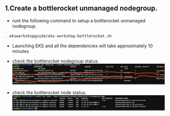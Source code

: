 ## 1.Create a bottlerocket unmanaged nodegroup.
* runt the following command to setup a bottlerocket unmanaged nodegroup.
```bash
. eksworkshopguide/eks-workshop-bottlerocket.sh

```
* Launching EKS and all the dependencies will take approximately 10 minutes

* check the bottlerocket nodegroup status.
![Bottlerocket](./screenshots/5-Bottlerocket.png)

* check the bottlerocket node status.
![Bottlerocket](./screenshots/5-Bottlerocket-node.png)
